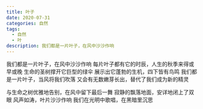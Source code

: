 ```yaml
---
title: 叶子
date: 2020-07-31
categories: 自然
tags:
  - 自然
  - 叶
description: 我们都是一片叶子，在风中沙沙作响
---
```


我们都是一片叶子，在风中沙沙作响
每片叶子都有它的时辰，人生的秋季来得或早或晚
生命的圣树撑开它巨型的绿伞
展示出它蓬勃的生机，四下皆有鸟鸣
我们都是一片叶子，当风将我们吹落
又会有无数嫩芽长出，替代了我们成为新的精灵

与生命之树优雅地告别，在风中留下最后一舞
寂静的飘落地面，安详地闭上了双眼
风声如涛，叶片沙沙作响
我们在光明中歌唱，在黑暗里沉思